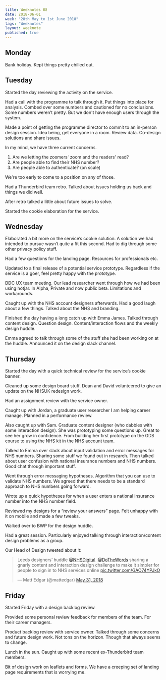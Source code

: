 ```yaml
---
title: Weeknotes 08
date: 2018-06-01
week: "28th May to 1st June 2018"
tags: "Weeknotes"
layout: weeknote
published: true
---
```


## Monday

Bank holiday. Kept things pretty chilled out.

## Tuesday

Started the day reviewing the activity on the service.

Had a call with the programme to talk through it. Put things into place for analysis. Combed over some numbers and cautioned for no conclusions. Some numbers weren’t pretty. But we don't have enough users through the system.

Made a point of getting the programme director to commit to an in-person design session. Idea being, get everyone in a room. Review data. Co-design solutions and share issues.

In my mind, we have three current concerns.

1. Are we letting the zoomers' zoom and the readers' read?
2. Are people able to find their NHS number?
3. Are people able to authenticate? (on scale)

We're too early to come to a position on any of those.

Had a Thunderbird team retro. Talked about issues holding us back and things we did well.

After retro talked a little about future issues to solve.

Started the cookie elaboration for the service.

## Wednesday

Elaborated a bit more on the service’s cookie solution. A solution we had intended to pursue wasn’t quite a fit this second. Had to dig through some other privacy policy stuff.

Had a few questions for the landing page. Resources for professionals etc.

Updated to a final release of a potential service prototype. Regardless if the service is a goer, feel pretty happy with the prototype.

DDC UX team meeting. Our lead researcher went through how we had been using hotjar. In Alpha, Private and now public beta. Limitations and workarounds.

Caught up with the NHS account designers afterwards. Had a good laugh about a few things. Talked about the NHS and branding.

Finished the day having a long catch up with Emma James. Talked through content design. Question design. Content/interaction flows and the weekly design huddle.

Emma agreed to talk through some of the stuff she had been working on at the huddle. Announced it on the design slack channel.

## Thursday

Started the day with a quick technical review for the service’s cookie banner.

Cleaned up some design board stuff. Dean and David volunteered to give an update on the NHSUK redesign work.

Had an assignment review with the service owner.

Caught up with Jordan, a graduate user researcher I am helping career manage. Planned in a performance review.

Also caught up with Sam. Graduate content designer (who dabbles with some interaction design). She was prototyping some questions up. Great to see her grow in confidence. From building her first prototype on the GDS course to using the NHS kit in the NHS account team.

Talked to Emma over slack about input validation and error messages for NHS numbers. Sharing some stuff we found out in research. Then talked about user confusion with national insurance numbers and NHS numbers. Good chat through important stuff.

Went through error messaging hypotheses. Algorithm that you can use to validate NHS numbers. We agreed that there needs to be a standard approach to NHS numbers going forward.

Wrote up a quick hypotheses for when a user enters a national insurance number into the NHS number field.

Reviewed my designs for a “review your answers” page. Felt unhappy with it on mobile and made a few tweaks.

Walked over to BWP for the design huddle.

Had a great session. Particularly enjoyed talking through interaction/content design problems as a group.

Our Head of Design tweeted about it:

<blockquote class="twitter-tweet" data-lang="en"><p lang="en" dir="ltr">Leeds designers’ huddle <a href="https://twitter.com/NHSDigital?ref_src=twsrc%5Etfw">@NHSDigital</a>. <a href="https://twitter.com/DoTheWords?ref_src=twsrc%5Etfw">@DoTheWords</a> sharing a gnarly content and interaction design challenge to make it simpler for people to sign in to NHS services online <a href="https://t.co/GAO74YPJkO">pic.twitter.com/GAO74YPJkO</a></p>&mdash; Matt Edgar (@mattedgar) <a href="https://twitter.com/mattedgar/status/1002210556290486278?ref_src=twsrc%5Etfw">May 31, 2018</a></blockquote>
<script async src="https://platform.twitter.com/widgets.js" charset="utf-8"></script>

## Friday

Started Friday with a design backlog review.

Provided some personal review feedback for members of the team. For their career managers.

Product backlog review with service owner. Talked through some concerns and future design work. Not tons on the horizon. Though that always seems to change.

Lunch in the sun. Caught up with some recent ex-Thunderbird team members.

Bit of design work on leaflets and forms. We have a creeping set of landing page requirements that is worrying me.
